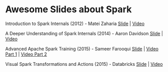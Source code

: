 # Awesome Slides about Spark
Introduction to Spark Internals (2012) - Matei Zaharia
[Slide](2012-Intro-to-Spark-Internals-MateiZ.pdf) | [Video](https://www.youtube.com/watch?v=49Hr5xZyTEA&t=2326s)

A Deeper Understanding of Spark Internals (2014) - Aaron Davidson
[Slide](2014-A-Deeper-Understanding-of-Spark-Internals-Aaron-Davidson.pdf) | [Video](https://www.youtube.com/watch?v=dmL0N3qfSc8)

Advanced Apache Spark Training (2015) - Sameer Farooqui
[Slide](2015-Advanced-Apache-Spark-Training-Sameer.pdf) | [Video Part 1](https://www.youtube.com/watch?v=l4ZYUfZuRbU&t=4768s) | [Video Part 2](https://www.youtube.com/watch?v=G7PcSBhfSQo&t=9380s)

Visual Spark Transformations and Actions (2015) - Databricks
[Slide](2015-Visual-Spark-API-Databricks.pdf) | [Video](https://youtu.be/G7PcSBhfSQo?t=2m29s)

